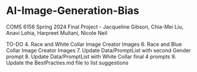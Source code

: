 # AI-Image-Generation-Bias
COMS 6156 Spring 2024 Final Project - Jacqueline Gibson, Chia-Mei Liu, Anavi Lohia, Harpreet Multani, Nicole Neil

TO-DO
4. Race and White Collar Image Creator Images
6. Race and Blue Collar Image Creator Images 
7. Update Data/PromptList with second Gender prompt
8. Update Data/PromptList with White Collar final 4 prompts
9. Update the BestPracties.md file to list suggestions
